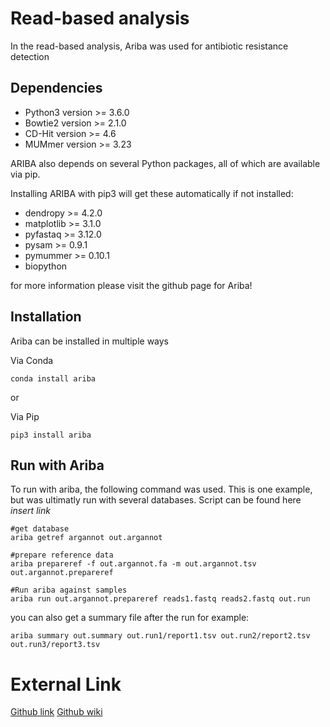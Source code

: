 # Read-based analysis 
In the read-based analysis, Ariba was used for antibiotic resistance detection 

## Dependencies 
  * Python3 version >= 3.6.0
  * Bowtie2 version >= 2.1.0
  * CD-Hit version >= 4.6
  * MUMmer version >= 3.23

ARIBA also depends on several Python packages, all of which are available via pip. 

Installing ARIBA with pip3 will get these automatically if not installed:
  * dendropy >= 4.2.0
  * matplotlib >= 3.1.0
  * pyfastaq >= 3.12.0
  * pysam >= 0.9.1
  * pymummer >= 0.10.1
  * biopython
  
  for more information please visit the github page for Ariba! 
  
 ## Installation 
 Ariba can be installed in multiple ways 
 
 Via Conda
 ```
 conda install ariba 
 ```
 
 or 
  
 Via Pip 
 
 ```
 pip3 install ariba
 ```

## Run with Ariba 
To run with ariba, the following command was used. 
This is one example, but was ultimatly run with several databases. 
Script can be found here *insert link* 
```
#get database 
ariba getref argannot out.argannot

#prepare reference data 
ariba prepareref -f out.argannot.fa -m out.argannot.tsv out.argannot.prepareref 

#Run ariba against samples 
ariba run out.argannot.prepareref reads1.fastq reads2.fastq out.run
 ```
 
you can also get a summary file after the run 
for example: 

```
ariba summary out.summary out.run1/report1.tsv out.run2/report2.tsv out.run3/report3.tsv
```

  
 # External Link 
 [Github link](https://github.com/sanger-pathogens/ariba)
 [Github wiki](https://github.com/sanger-pathogens/ariba/wiki)
